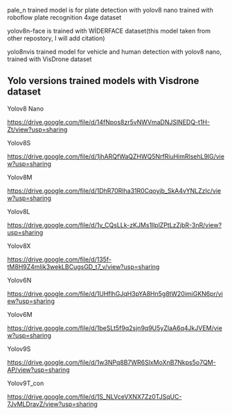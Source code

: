pale_n trained model is for plate detection with yolov8 nano trained with roboflow plate recognition 4xge dataset

yolov8n-face is trained with WİDERFACE dataset(this model taken from other repostory, I will add citation)

yolo8nvis trained model for vehicle and human detection with yolov8 nano, trained with VisDrone dataset





## Yolo versions trained models with Visdrone dataset 

Yolov8 Nano

https://drive.google.com/file/d/14fNpos8zr5vNWVmaDNJSlNEDQ-t1H-Zt/view?usp=sharing


Yolov8S

https://drive.google.com/file/d/1jhARQfWaQZHWQ5NrfRiuHimRlsehL9lG/view?usp=sharing


Yolov8M

https://drive.google.com/file/d/1DhR70Rlha31R0Cqoyjb_SkA4vYNLZzIc/view?usp=sharing


Yolov8L

https://drive.google.com/file/d/1v_CQsLLk-zKJMs1llplZPtLzZjbR-3nR/view?usp=sharing


Yolov8X

https://drive.google.com/file/d/135f-tM8H9Z4mIjk3wekLBCugsGD_t7_v/view?usp=sharing


Yolov6N

https://drive.google.com/file/d/1UHflhGJqH3pYA8Hn5g8tW20imiGKN6pr/view?usp=sharing


Yolov6M

https://drive.google.com/file/d/1beSLt5f9q2sjn9q9U5yZIaA6q4JkJVEM/view?usp=sharing


Yolov9S

https://drive.google.com/file/d/1w3NPq8B7WR6SlxMoXnB7Nkps5o7QM-AP/view?usp=sharing


Yolov9T_con

https://drive.google.com/file/d/1S_NLVceVXNX7Zz0TJSqUC-7JvMLDravZ/view?usp=sharing
